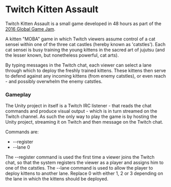 # Twitch Kitten Assault

Twitch Kitten Assault is a small game developed in 48 hours as part of the [2016 Global Game Jam](http://globalgamejam.org/2016/games/twitch-kitten-assault).

A kitten "MOBA" game in which Twitch viewers assume control of a cat sensei within one of the three cat castles (hereby known as 'catstles'). Each cat sensei is busy training the young kittens in the sacred art of jujutsu (and the lesser known, but nonetheless powerful, cat arts).

By typing messages in the Twitch chat, each viewer can select a lane through which to deploy the freshly trained kittens. These kittens then serve to defend against any incoming kittens (from enemy catstles), or even reach - and possibly overwhelm the enemy catstles.

### Gameplay

The Unity project in itself is a Twitch IRC listener - that reads the chat commands and produce visual output - which is in turn streamed on the Twitch channel. As such the only way to play the game is by hosting the Unity project, streaming it on Twitch and then message on the Twitch chat.

Commands are:

* --register
* --lane 0

The --register command is used the first time a viewer joins the Twitch chat, so that the system registers the viewer as a player and assigns him to one of the catstles. The --lane command is used to allow the player to deploy kittens to another lane. Replace 0 with either 1, 2 or 3 depending on the lane in which the kittens should be deployed.